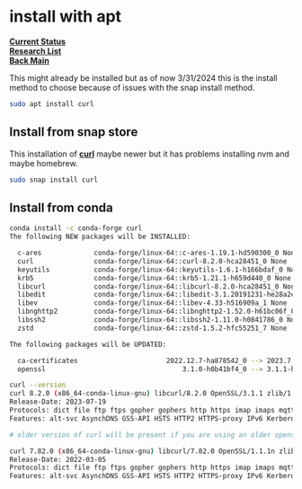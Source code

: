 # install with apt

**[Current Status](../../../development/status/weekly/current_status.md)**\
**[Research List](../../research_list.md)**\
**[Back Main](../../../README.md)**

This might already be installed but as of now 3/31/2024 this is the install method to choose because of issues with the snap install method.

```bash
sudo apt install curl
```

## Install from snap store

This installation of **[curl](https://stackoverflow.com/questions/67541374/nvm-getting-permission-denied-with-nvm-install-command)**
 maybe newer but it has problems installing nvm and maybe homebrew.

```bash
sudo snap install curl

```

## Install from conda

```bash
conda install -c conda-forge curl
The following NEW packages will be INSTALLED:

  c-ares             conda-forge/linux-64::c-ares-1.19.1-hd590300_0 None
  curl               conda-forge/linux-64::curl-8.2.0-hca28451_0 None
  keyutils           conda-forge/linux-64::keyutils-1.6.1-h166bdaf_0 None
  krb5               conda-forge/linux-64::krb5-1.21.1-h659d440_0 None
  libcurl            conda-forge/linux-64::libcurl-8.2.0-hca28451_0 None
  libedit            conda-forge/linux-64::libedit-3.1.20191231-he28a2e2_2 None
  libev              conda-forge/linux-64::libev-4.33-h516909a_1 None
  libnghttp2         conda-forge/linux-64::libnghttp2-1.52.0-h61bc06f_0 None
  libssh2            conda-forge/linux-64::libssh2-1.11.0-h0841786_0 None
  zstd               conda-forge/linux-64::zstd-1.5.2-hfc55251_7 None

The following packages will be UPDATED:

  ca-certificates                      2022.12.7-ha878542_0 --> 2023.7.22-hbcca054_0 None
  openssl                                  3.1.0-h0b41bf4_0 --> 3.1.1-hd590300_1 None

curl --version
curl 8.2.0 (x86_64-conda-linux-gnu) libcurl/8.2.0 OpenSSL/3.1.1 zlib/1.2.13 zstd/1.5.2 libssh2/1.11.0 nghttp2/1.52.0
Release-Date: 2023-07-19
Protocols: dict file ftp ftps gopher gophers http https imap imaps mqtt pop3 pop3s rtsp scp sftp smb smbs smtp smtps telnet tftp
Features: alt-svc AsynchDNS GSS-API HSTS HTTP2 HTTPS-proxy IPv6 Kerberos Largefile libz NTLM NTLM_WB SPNEGO SSL threadsafe TLS-SRP UnixSockets zstd

# older version of curl will be present if you are using an older openssl version from anaconda

curl 7.82.0 (x86_64-conda-linux-gnu) libcurl/7.82.0 OpenSSL/1.1.1n zlib/1.2.12 libssh2/1.10.0 nghttp2/1.46.0
Release-Date: 2022-03-05
Protocols: dict file ftp ftps gopher gophers http https imap imaps mqtt pop3 pop3s rtsp scp sftp smb smbs smtp smtps telnet tftp
Features: alt-svc AsynchDNS GSS-API HSTS HTTP2 HTTPS-proxy IPv6 Kerberos Largefile libz NTLM NTLM_WB SPNEGO SSL TLS-SRP UnixSockets
```

